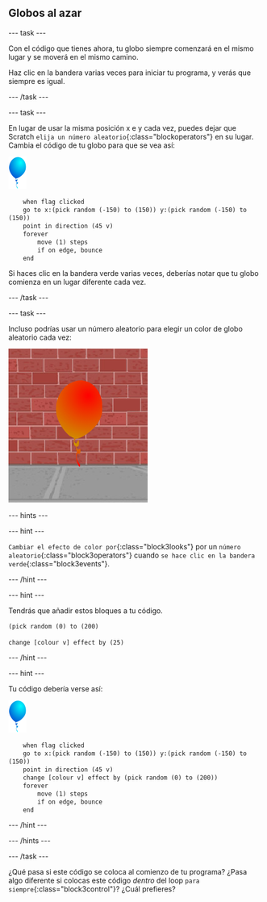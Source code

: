 ## Globos al azar

--- task ---

Con el código que tienes ahora, tu globo siempre comenzará en el mismo lugar y se moverá en el mismo camino.

Haz clic en la bandera varias veces para iniciar tu programa, y verás que siempre es igual.

--- /task ---

--- task ---

En lugar de usar la misma posición x e y cada vez, puedes dejar que Scratch `elija un número aleatorio`{:class="blockoperators"} en su lugar. Cambia el código de tu globo para que se vea así:

![objeto globo](images/balloon-sprite.png)

```blocks3
    when flag clicked
    go to x:(pick random (-150) to (150)) y:(pick random (-150) to (150))
    point in direction (45 v)
    forever
        move (1) steps
        if on edge, bounce
    end
```

Si haces clic en la bandera verde varias veces, deberías notar que tu globo comienza en un lugar diferente cada vez.

--- /task ---

--- task ---

Incluso podrías usar un número aleatorio para elegir un color de globo aleatorio cada vez:

![objeto globo rojo](images/balloons-colour.png)

--- hints ---

--- hint ---

`Cambiar el efecto de color por`{:class="block3looks"} por un `número aleatorio`{:class="block3operators"} cuando `se hace clic en la bandera verde`{:class="block3events"}.

--- /hint ---

--- hint ---

Tendrás que añadir estos bloques a tu código.

```blocks3
(pick random (0) to (200)

change [colour v] effect by (25)
```

--- /hint ---

--- hint ---

Tu código debería verse así:

![objeto globo](images/balloon-sprite.png)

```blocks3
    when flag clicked
    go to x:(pick random (-150) to (150)) y:(pick random (-150) to (150))
    point in direction (45 v)
    change [colour v] effect by (pick random (0) to (200))
    forever
        move (1) steps
        if on edge, bounce
    end
```

--- /hint ---


--- /hints ---

--- /task ---

¿Qué pasa si este código se coloca al comienzo de tu programa? ¿Pasa algo diferente si colocas este código _dentro_ del loop `para siempre`{:class="block3control"}? ¿Cuál prefieres?

